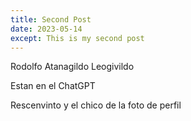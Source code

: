```yaml
---
title: Second Post
date: 2023-05-14
except: This is my second post
---
```


Rodolfo Atanagildo Leogivildo

Estan en el ChatGPT

Rescenvinto y el chico de la foto de perfil
